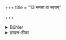 +++
title = "13 मनसा वा स्वयम्"

+++

<details><summary>Bühler</summary>

13. Or (he may) by himself mentally (repeat the sacred texts).
</details>

<details><summary>हरदत्त-टीका</summary>

## सूत्रम्
मनसा वा स्वयम् ॥ १३ ॥  
## टिप्पनी
निशायामनध्यायस्य प्रतिप्रसवः-मनसा वा स्वयं चिन्तयेदिति ॥ १३ ॥
</details>

